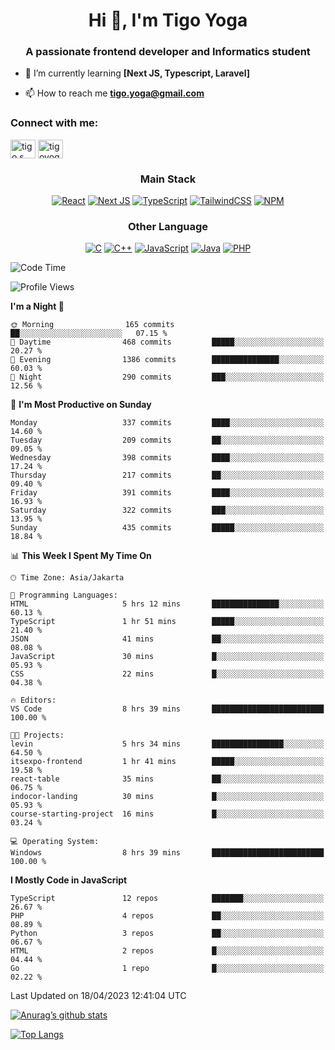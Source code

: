 
<h1 align="center">Hi 👋, I'm Tigo Yoga</h1>
<h3 align="center">A passionate frontend developer and Informatics student</h3>

- 🌱 I’m currently learning **[Next JS, Typescript, Laravel]**

- 📫 How to reach me **tigo.yoga@gmail.com**

<h3 align="left">Connect with me:</h3>
<p align="left">
<a href="https://linkedin.com/in/tigo s yoga" target="blank"><img align="center" src="https://raw.githubusercontent.com/rahuldkjain/github-profile-readme-generator/master/src/images/icons/Social/linked-in-alt.svg" alt="tigo s yoga" height="30" width="40" /></a>
<a href="https://instagram.com/tigoyoga" target="blank"><img align="center" src="https://raw.githubusercontent.com/rahuldkjain/github-profile-readme-generator/master/src/images/icons/Social/instagram.svg" alt="tigoyoga" height="30" width="40" /></a>
</p>



<h3 align="center">Main Stack</h3>
<div align="center">
  
  <a href="">![React](https://img.shields.io/badge/react-%2320232a.svg?style=for-the-badge&logo=react&logoColor=%2361DAFB)</a>
  <a href="">![Next JS](https://img.shields.io/badge/Next-black?style=for-the-badge&logo=next.js&logoColor=white)</a>
   <a href="">![TypeScript](https://img.shields.io/badge/typescript-%23007ACC.svg?style=for-the-badge&logo=typescript&logoColor=white)</a>
  <a href="">![TailwindCSS](https://img.shields.io/badge/tailwindcss-%2338B2AC.svg?style=for-the-badge&logo=tailwind-css&logoColor=white)</a>
  <a href="">![NPM](https://img.shields.io/badge/NPM-%23000000.svg?style=for-the-badge&logo=npm&logoColor=white)</a>
</div>
<h3 align="center">Other Language</h3>
<div align="center">
  
  <a href="">![C](https://img.shields.io/badge/c-%2300599C.svg?style=for-the-badge&logo=c&logoColor=white)</a>
  <a href="">![C++](https://img.shields.io/badge/c++-%2300599C.svg?style=for-the-badge&logo=c%2B%2B&logoColor=white)</a>
  <a href="">![JavaScript](https://img.shields.io/badge/javascript-%23323330.svg?style=for-the-badge&logo=javascript&logoColor=%23F7DF1E)</a>
  <a href="">![Java](https://img.shields.io/badge/java-%23ED8B00.svg?style=for-the-badge&logo=java&logoColor=white)</a>
  <a href="">![PHP](https://img.shields.io/badge/php-%23777BB4.svg?style=for-the-badge&logo=php&logoColor=white)</a>
</div>

<!--START_SECTION:waka-->
![Code Time](http://img.shields.io/badge/Code%20Time-315%20hrs%2016%20mins-blue)

![Profile Views](http://img.shields.io/badge/Profile%20Views-4-blue)

**I'm a Night 🦉** 

```text
🌞 Morning                165 commits         ██░░░░░░░░░░░░░░░░░░░░░░░   07.15 % 
🌆 Daytime                468 commits         █████░░░░░░░░░░░░░░░░░░░░   20.27 % 
🌃 Evening                1386 commits        ███████████████░░░░░░░░░░   60.03 % 
🌙 Night                  290 commits         ███░░░░░░░░░░░░░░░░░░░░░░   12.56 % 
```
📅 **I'm Most Productive on Sunday** 

```text
Monday                   337 commits         ████░░░░░░░░░░░░░░░░░░░░░   14.60 % 
Tuesday                  209 commits         ██░░░░░░░░░░░░░░░░░░░░░░░   09.05 % 
Wednesday                398 commits         ████░░░░░░░░░░░░░░░░░░░░░   17.24 % 
Thursday                 217 commits         ██░░░░░░░░░░░░░░░░░░░░░░░   09.40 % 
Friday                   391 commits         ████░░░░░░░░░░░░░░░░░░░░░   16.93 % 
Saturday                 322 commits         ███░░░░░░░░░░░░░░░░░░░░░░   13.95 % 
Sunday                   435 commits         █████░░░░░░░░░░░░░░░░░░░░   18.84 % 
```


📊 **This Week I Spent My Time On** 

```text
🕑︎ Time Zone: Asia/Jakarta

💬 Programming Languages: 
HTML                     5 hrs 12 mins       ███████████████░░░░░░░░░░   60.13 % 
TypeScript               1 hr 51 mins        █████░░░░░░░░░░░░░░░░░░░░   21.40 % 
JSON                     41 mins             ██░░░░░░░░░░░░░░░░░░░░░░░   08.08 % 
JavaScript               30 mins             █░░░░░░░░░░░░░░░░░░░░░░░░   05.93 % 
CSS                      22 mins             █░░░░░░░░░░░░░░░░░░░░░░░░   04.38 % 

🔥 Editors: 
VS Code                  8 hrs 39 mins       █████████████████████████   100.00 % 

🐱‍💻 Projects: 
levin                    5 hrs 34 mins       ████████████████░░░░░░░░░   64.50 % 
itsexpo-frontend         1 hr 41 mins        █████░░░░░░░░░░░░░░░░░░░░   19.58 % 
react-table              35 mins             ██░░░░░░░░░░░░░░░░░░░░░░░   06.75 % 
indocor-landing          30 mins             █░░░░░░░░░░░░░░░░░░░░░░░░   05.93 % 
course-starting-project  16 mins             █░░░░░░░░░░░░░░░░░░░░░░░░   03.24 % 

💻 Operating System: 
Windows                  8 hrs 39 mins       █████████████████████████   100.00 % 
```

**I Mostly Code in JavaScript** 

```text
TypeScript               12 repos            ███████░░░░░░░░░░░░░░░░░░   26.67 % 
PHP                      4 repos             ██░░░░░░░░░░░░░░░░░░░░░░░   08.89 % 
Python                   3 repos             ██░░░░░░░░░░░░░░░░░░░░░░░   06.67 % 
HTML                     2 repos             █░░░░░░░░░░░░░░░░░░░░░░░░   04.44 % 
Go                       1 repo              █░░░░░░░░░░░░░░░░░░░░░░░░   02.22 % 
```




 Last Updated on 18/04/2023 12:41:04 UTC
<!--END_SECTION:waka-->

[![Anurag’s github stats](https://github-readme-stats.vercel.app/api?username=tigoyoga)](https://github.com/tigoyoga)

[![Top Langs](https://github-readme-stats.vercel.app/api/top-langs/?username=tigoyoga&layout=compact)](https://github.com/tigoyoga)
